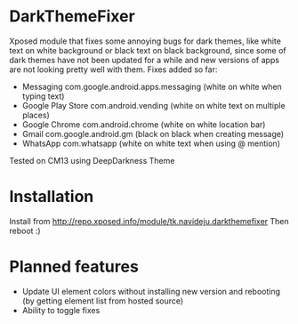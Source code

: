 # DarkThemeFixer
Xposed module that fixes some annoying bugs for dark themes, like white text on white background or black text on black background, since some of dark themes have not been updated for a while and new versions of apps are not looking pretty well with them.
Fixes added so far:

* Messaging com.google.android.apps.messaging (white on white when typing text)
* Google Play Store com.android.vending (white on white text on multiple places)
* Google Chrome com.android.chrome (white on white location bar)
* Gmail com.google.android.gm (black on black when creating message)
* WhatsApp com.whatsapp (white on white text when using @ mention)


Tested on CM13 using DeepDarkness Theme

# Installation
Install from http://repo.xposed.info/module/tk.navideju.darkthemefixer
Then reboot :)

# Planned features
* Update UI element colors without installing new version and rebooting (by getting element list from hosted source)
* Ability to toggle fixes
